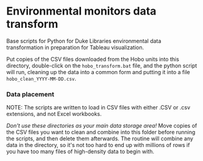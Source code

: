 # Environmental monitors data transform

Base scripts for Python for Duke Libraries environmental data transformation in preparation for 
Tableau visualization.

Put copies of the CSV files downloaded from the Hobo units into this directory, 
double-click on the `hobo_transform.bat` file, and 
the python script will run, cleaning up the data into a common form and putting it into a file
`hobo_clean_YYYY-MM-DD.csv`.

### Data placement

NOTE: The scripts are written to load in CSV files with either .CSV or .csv extensions, and not Excel workbooks.

*Don't use these directories as your main data storage area!* Move copies of the CSV files you want to clean and
combine into this folder before running the scripts, and then delete them afterwards. 
The routine will combine any data in the directory, so it's not too hard to end up with millions of rows
if you have too many files of high-density data to begin with.

